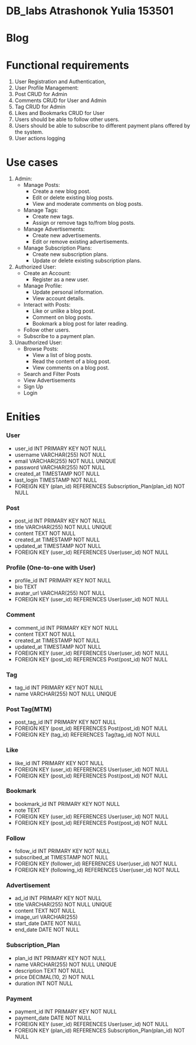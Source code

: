 # DB_labs Atrashonok Yulia 153501
# Blog
# Functional requirements
1. User Registration and Authentication, 
2. User Profile Management:
3. Post CRUD for Admin
4. Comments CRUD for User and Admin
5. Tag CRUD for Admin
6. Likes and Bookmarks CRUD for User
7. Users should be able to follow other users.
8. Users should be able to subscribe to different payment plans offered by the system.
9. User actions logging
# Use cases
1. Admin:
   - Manage Posts:
     - Create a new blog post.
     - Edit or delete existing blog posts.
     - View and moderate comments on blog posts.
   - Manage Tags:
     - Create new tags.
     - Assign or remove tags to/from blog posts.
   - Manage Advertisements:
     - Create new advertisements.
     - Edit or remove existing advertisements.
   - Manage Subscription Plans:
     - Create new subscription plans.
     - Update or delete existing subscription plans.   
2. Authorized User:
   - Create an Account:
     - Register as a new user.
   - Manage Profile:
     - Update personal information.
     - View account details.
   - Interact with Posts:
     - Like or unlike a blog post.
     - Comment on blog posts.
     - Bookmark a blog post for later reading.
   - Follow other users.
   - Subscribe to a payment plan.
3. Unauthorized User:
   - Browse Posts:
     - View a list of blog posts.
     - Read the content of a blog post.
     - View comments on a blog post.
   - Search and Filter Posts
   - View Advertisements
   - Sign Up
   - Login
# Enities
### User 
  * user_id INT PRIMARY KEY NOT NULL
  * username VARCHAR(255) NOT NULL
  * email VARCHAR(255) NOT NULL UNIQUE
  * password VARCHAR(255) NOT NULL
  * created_at TIMESTAMP NOT NULL
  * last_login TIMESTAMP NOT NULL
  * FOREIGN KEY (plan_id) REFERENCES Subscription_Plan(plan_id) NOT NULL

### Post 
  * post_id INT PRIMARY KEY NOT NULL
  * title VARCHAR(255) NOT NULL UNIQUE
  * content TEXT NOT NULL
  * created_at TIMESTAMP NOT NULL
  * updated_at TIMESTAMP NOT NULL
  * FOREIGN KEY (user_id) REFERENCES User(user_id) NOT NULL
  
### Profile (One-to-one with User)
  * profile_id INT PRIMARY KEY NOT NULL
  * bio TEXT
  * avatar_url VARCHAR(255) NOT NULL
  * FOREIGN KEY (user_id) REFERENCES User(user_id) NOT NULL

### Comment 
  * comment_id INT PRIMARY KEY NOT NULL
  * content TEXT NOT NULL
  * created_at TIMESTAMP NOT NULL
  * updated_at TIMESTAMP NOT NULL
  * FOREIGN KEY (user_id) REFERENCES User(user_id) NOT NULL
  * FOREIGN KEY (post_id) REFERENCES Post(post_id) NOT NULL

### Tag 
  * tag_id INT PRIMARY KEY NOT NULL
  * name VARCHAR(255) NOT NULL UNIQUE

### Post Tag(MTM)
  * post_tag_id INT PRIMARY KEY NOT NULL
  * FOREIGN KEY (post_id) REFERENCES Post(post_id) NOT NULL
  * FOREIGN KEY (tag_id) REFERENCES Tag(tag_id) NOT NULL

### Like 
  * like_id INT PRIMARY KEY NOT NULL
  * FOREIGN KEY (user_id) REFERENCES User(user_id) NOT NULL
  * FOREIGN KEY (post_id) REFERENCES Post(post_id) NOT NULL

### Bookmark 
  * bookmark_id INT PRIMARY KEY NOT NULL
  * note TEXT
  * FOREIGN KEY (user_id) REFERENCES User(user_id) NOT NULL
  * FOREIGN KEY (post_id) REFERENCES Post(post_id) NOT NULL

### Follow
  * follow_id INT PRIMARY KEY NOT NULL
  * subscribed_at TIMESTAMP NOT NULL
  * FOREIGN KEY (follower_id) REFERENCES User(user_id) NOT NULL
  * FOREIGN KEY (following_id) REFERENCES User(user_id) NOT NULL

### Advertisement 
  * ad_id INT PRIMARY KEY NOT NULL
  * title VARCHAR(255) NOT NULL UNIQUE
  * content TEXT NOT NULL
  * image_url VARCHAR(255) 
  * start_date DATE NOT NULL
  * end_date DATE  NOT NULL

### Subscription_Plan 
  * plan_id INT PRIMARY KEY  NOT NULL
  * name VARCHAR(255)  NOT NULL UNIQUE
  * description TEXT  NOT NULL
  * price DECIMAL(10, 2)  NOT NULL
  * duration INT  NOT NULL

### Payment 
  * payment_id INT PRIMARY KEY NOT NULL
  * payment_date DATE  NOT NULL
  * FOREIGN KEY (user_id) REFERENCES User(user_id) NOT NULL
  * FOREIGN KEY (plan_id) REFERENCES Subscription_Plan(plan_id) NOT NULL
